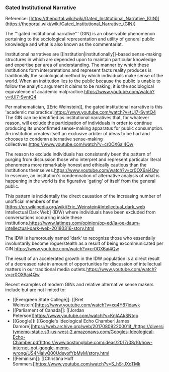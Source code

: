 <link type=“text/css” href="../css/dark_theme.css" rel="stylesheet" />

### Gated Institutional Narrative

Reference: [https://theportal.wiki/wiki/Gated_Institutional_Narrative_(GIN)](https://theportal.wiki/wiki/Gated_Institutional_Narrative_(GIN))

The '''gated institutional narrative''' (GIN) is an observable phenomenon pertaining to the sociological representation and utility of general public knowledge and what is also known as the commentariat.

Institutional narratives are [[Institution|institutionally]]-based sense-making structures in which are depended upon to maintain particular knowledge and expertise per area of understanding. The manner by which these institutions form interpretations and represent facts reality produces is traditionally the sociological method by which individuals make sense of the world. When an institution lies to the public because the public is unable to follow the analytic argument it claims to be making, it is the sociological equivalence of academic malpractice.<ref>https://www.youtube.com/watch?v=tUl7-SvntQ4</ref>

Per mathematician, [[Eric Weinstein]], the gated institutional narrative is this 'academic malpractice'.<ref>https://www.youtube.com/watch?v=tUl7-SvntQ4</ref> The GIN can be identified as institutional narratives that, for whatever reason, will exclude the participation of individuals in order to continue producing its unconfirmed sense-making apparatus for public consumption. An institution creates itself an exclusive arbiter of ideas to be had and chooses to condemn alternative sense-making collectives.<ref>https://www.youtube.com/watch?v=cr0OX6ai4Qw</ref>

The reason to exclude individuals has consistently been the pattern of purging from discussion those who interpret and represent particular literal phenomena more remarkably honest and ethically cautious than the institutions themselves.<ref>https://www.youtube.com/watch?v=cr0OX6ai4Qw</ref> In essence, an institution's condemnation of alternative analysis of what is happening in the world is the figurative 'gating' of itself from the general public.

This pattern is incidentally the direct causation of the increasing number of unofficial members of the [https://en.wikipedia.org/wiki/Eric_Weinstein#Intellectual_dark_web Intellectual Dark Web] (IDW) where individuals have been excluded from conversations occurring inside these institutions.<ref>https://www.latimes.com/opinion/op-ed/la-oe-daum-intellectual-dark-web-20180316-story.html</ref>

The IDW is humorously named 'dark' to recognize those who essentially involuntarily become rogue/stealth as a result of being excommunicated per GIN.<ref>https://www.youtube.com/watch?v=cr0OX6ai4Qw</ref>

The result of an accelerated growth in the IDW population is a direct result of a decreased rate in amount of opportunities for discussion of intellectual matters in our traditional media outlets.<ref>https://www.youtube.com/watch?v=cr0OX6ai4Qw</ref>

Recent examples of modern GINs and relative alternative sense makers include but are not limited to:
* [[Evergreen State College]]: [[Bret Weinstein]]<ref>https://www.youtube.com/watch?v=xq4Y87idawk</ref>
* [[Parliament of Canada]]: [[Jordan Peterson]]<ref>https://www.youtube.com/watch?v=KnIAAkSNtqo</ref>
* [[Google]]: [[Google's Ideological Echo Chamber|James Damore]]<ref>https://web.archive.org/web/20170809220001if_/https://diversitymemo-static.s3-us-west-2.amazonaws.com/Googles-Ideological-Echo-Chamber.pdf</ref><ref>https://www.bostonglobe.com/ideas/2017/08/10/how-internet-got-google-memo-wrong/US4NlaIvQ00UdsyofYbMyM/story.html</ref>
* [[Feminism]]: [[Christina Hoff Sommers]]<ref>https://www.youtube.com/watch?v=S_hS-JXoTMk</ref>
